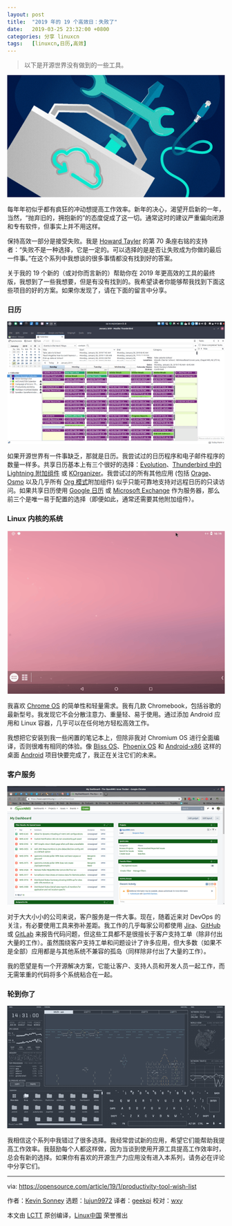 ```yaml
---
layout: post
title:	"2019 年的 19 个高效日：失败了"
date:	2019-03-25 23:32:00 +0800 
categories:	分享 linuxcn 
tags:	[linuxcn,日历,高效]
---
```




> 
> 以下是开源世界没有做到的一些工具。
> 
> 
> 


![](/Asserts/Images/album/201903/25/233434y2twu27vu37ajhyb.png)


每年年初似乎都有疯狂的冲动想提高工作效率。新年的决心，渴望开启新的一年，当然，“抛弃旧的，拥抱新的”的态度促成了这一切。通常这时的建议严重偏向闭源和专有软件，但事实上并不用这样。


保持高效一部分是接受失败。我是 [Howard Tayler](https://www.schlockmercenary.com/) 的第 70 条座右铭的支持者：“失败不是一种选择，它是一定的。可以选择的是是否让失败成为你做的最后一件事。”在这个系列中我想谈的很多事情都没有找到好的答案。


关于我的 19 个新的（或对你而言新的）帮助你在 2019 年更高效的工具的最终版，我想到了一些我想要，但是有没有找到的。我希望读者你能够帮我找到下面这些项目的好的方案。如果你发现了，请在下面的留言中分享。


### 日历


![](/Asserts/Images/album/201903/25/233314uzgjo8ustdo5lboo.png)


如果开源世界有一件事缺乏，那就是日历。我尝试过的日历程序和电子邮件程序的数量一样多。共享日历基本上有三个很好的选择：[Evolution](https://wiki.gnome.org/Apps/Evolution)、[Thunderbird 中的 Lightning 附加组件](https://www.thunderbird.net/en-US/calendar/) 或 [KOrganizer](https://userbase.kde.org/KOrganizer)。我尝试过的所有其他应用 (包括 [Orage](https://github.com/xfce-mirror/orage)、[Osmo](http://clayo.org/osmo/) 以及几乎所有 [Org 模式](https://orgmode.org/)附加组件) 似乎只能可靠地支持对远程日历的只读访问。如果共享日历使用 [Google 日历](https://calendar.google.com) 或 [Microsoft Exchange](https://products.office.com/) 作为服务器，那么前三个是唯一易于配置的选择（即便如此，通常还需要其他附加组件）。


### Linux 内核的系统


![](/Asserts/Images/album/201903/25/233320sb5dot06tiifo06s.png)


我喜欢 [Chrome OS](https://en.wikipedia.org/wiki/Chrome_OS) 的简单性和轻量需求。我有几款 Chromebook，包括谷歌的最新型号。我发现它不会分散注意力、重量轻、易于使用。通过添加 Android 应用和 Linux 容器，几乎可以在任何地方轻松高效工作。


我想把它安装到我一些闲置的笔记本上，但除非我对 Chromium OS 进行全面编译，否则很难有相同的体验。像 [Bliss OS](https://blissroms.com/)、[Phoenix OS](http://www.phoenixos.com/) 和 [Android-x86](http://www.android-x86.org/) 这样的桌面 [Android](https://www.android.com/) 项目快要完成了，我正在关注它们的未来。


### 客户服务


![](/Asserts/Images/album/201903/25/233329xsqh2m33u91o9qoj.png)


对于大大小小的公司来说，客户服务是一件大事。现在，随着近来对 DevOps 的关注，有必要使用工具来弥补差距。我工作的几乎每家公司都使用 [Jira](https://www.atlassian.com/software/jira)、[GitHub](https://github.com) 或 [GitLab](https://about.gitlab.com/) 来报告代码问题，但这些工具都不是很擅长于客户支持工单（除非付出大量的工作）。虽然围绕客户支持工单和问题设计了许多应用，但大多数（如果不是全部）应用都是与其他系统不兼容的孤岛（同样除非付出了大量的工作）。


我的愿望是有一个开源解决方案，它能让客户、支持人员和开发人员一起工作，而无需笨重的代码将多个系统粘合在一起。


### 轮到你了


![](/Asserts/Images/album/201903/25/233339j6fgtxw98jgt1616.png)


我相信这个系列中我错过了很多选择。我经常尝试新的应用，希望它们能帮助我提高工作效率。我鼓励每个人都这样做，因为当谈到使用开源工具提高工作效率时，总会有新的选择。如果你有喜欢的开源生产力应用没有进入本系列，请务必在评论中分享它们。




---


via: <https://opensource.com/article/19/1/productivity-tool-wish-list>


作者：[Kevin Sonney](https://opensource.com/users/ksonney "Kevin Sonney") 选题：[lujun9972](https://github.com/lujun9972) 译者：[geekpi](https://github.com/geekpi) 校对：[wxy](https://github.com/wxy)


本文由 [LCTT](https://github.com/LCTT/TranslateProject) 原创编译，[Linux中国](https://linux.cn/) 荣誉推出
